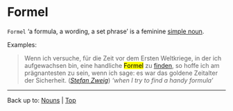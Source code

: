 # Formel

`Formel` ‘a formula, a wording, a set phrase’ is a feminine [simple noun](../../simpleNouns.md).

Examples:

> Wenn ich versuche, für die Zeit vor dem Ersten Weltkriege, in der ich aufgewachsen bin, eine handliche <mark>Formel</mark> zu [finden](../../../verbs/f/fi/finden.md), so hoffe ich am prägnantesten zu sein, wenn ich sage: es war das goldene Zeitalter der Sicherheit. (*[Stefan Zweig](../../../texts/StefanZweig/DieWeltDerSicherheit.md)*) *‘when I try to find a handy formula’*

----

Back up to: [Nouns](../../index.md) | [Top](../../../index.md)
